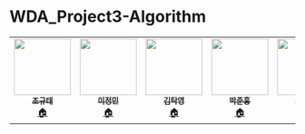 # WDA_Project3-Algorithm

<table>
  <tr>
    
<td align="center"><a href="https://github.com/cchrbxo"><img src="https://user-images.githubusercontent.com/103193673/166229655-8f296fae-d70e-4504-9c72-a2ee5ad2fa9d.png"
 width="100px;" alt=""/><br /><sub><b>조규태</b></sub></a><br /><a href="https://github.com/cchrbxo" title="Code">🏠</a></td>
    
 <td align="center"><a href="https://github.com/JminiLii"><img src="https://user-images.githubusercontent.com/103193673/166224835-7868169e-6352-42ca-a09c-91963e0c3d1c.jpg"
 width="100px;" alt=""/><br /><sub><b>이정민</b></sub></a><br /><a href="https://github.com/JminiLii" title="Code">🏠</a></td>
    
 <td align="center"><a href="https://github.com/takyeoung"><img src="https://user-images.githubusercontent.com/103193673/166225276-6151973d-fc73-493e-8015-5b979f64f4b9.jpg"
 width="100px;" alt=""/><br /><sub><b>김탁영</b></sub></a><br /><a href="https://github.com/takyeoung" title="Code">🏠</a></td>
   
    
 <td align="center"><a href="https://github.com/HONGBOY1"><img src="https://user-images.githubusercontent.com/103193673/166224922-019102ef-1696-46df-9e14-82dd81e6aec4.png"
width="100px;" alt=""/><br /><sub><b>박준홍</b></sub></a><br /><a href="https://github.com/HONGBOY1" title="Code">🏠</a></td>
    
 <td align="center"><a href="https://github.com/ryusongji"><img src="https://user-images.githubusercontent.com/103193673/166229163-9831c6b9-853f-4ea0-bedc-419be661cadd.png"
width="100px;" alt=""/><br /><sub><b>류송지</b></sub></a><br /><a href="https://github.com/ryusongji" title="Code">🏠</a></td>

</tr>
    
 
</table>
